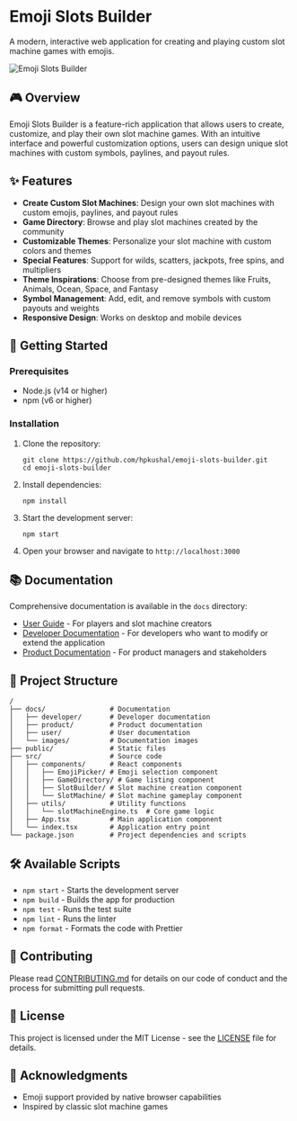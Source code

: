 # Emoji Slots Builder

A modern, interactive web application for creating and playing custom slot machine games with emojis.

![Emoji Slots Builder](docs/images/emoji-slots-builder-preview.png)

## 🎮 Overview

Emoji Slots Builder is a feature-rich application that allows users to create, customize, and play their own slot machine games. With an intuitive interface and powerful customization options, users can design unique slot machines with custom symbols, paylines, and payout rules.

## ✨ Features

- **Create Custom Slot Machines**: Design your own slot machines with custom emojis, paylines, and payout rules
- **Game Directory**: Browse and play slot machines created by the community
- **Customizable Themes**: Personalize your slot machine with custom colors and themes
- **Special Features**: Support for wilds, scatters, jackpots, free spins, and multipliers
- **Theme Inspirations**: Choose from pre-designed themes like Fruits, Animals, Ocean, Space, and Fantasy
- **Symbol Management**: Add, edit, and remove symbols with custom payouts and weights
- **Responsive Design**: Works on desktop and mobile devices

## 🚀 Getting Started

### Prerequisites

- Node.js (v14 or higher)
- npm (v6 or higher)

### Installation

1. Clone the repository:
   ```
   git clone https://github.com/hpkushal/emoji-slots-builder.git
   cd emoji-slots-builder
   ```

2. Install dependencies:
   ```
   npm install
   ```

3. Start the development server:
   ```
   npm start
   ```

4. Open your browser and navigate to `http://localhost:3000`

## 📚 Documentation

Comprehensive documentation is available in the `docs` directory:

- [User Guide](docs/user/USER_GUIDE.md) - For players and slot machine creators
- [Developer Documentation](docs/developer/DEVELOPER_GUIDE.md) - For developers who want to modify or extend the application
- [Product Documentation](docs/product/PRODUCT_SPEC.md) - For product managers and stakeholders

## 📁 Project Structure

```
/
├── docs/                # Documentation
│   ├── developer/       # Developer documentation
│   ├── product/         # Product documentation
│   ├── user/            # User documentation
│   └── images/          # Documentation images
├── public/              # Static files
├── src/                 # Source code
│   ├── components/      # React components
│   │   ├── EmojiPicker/ # Emoji selection component
│   │   ├── GameDirectory/ # Game listing component
│   │   ├── SlotBuilder/ # Slot machine creation component
│   │   └── SlotMachine/ # Slot machine gameplay component
│   ├── utils/           # Utility functions
│   │   └── slotMachineEngine.ts  # Core game logic
│   ├── App.tsx          # Main application component
│   └── index.tsx        # Application entry point
└── package.json         # Project dependencies and scripts
```

## 🛠️ Available Scripts

- `npm start` - Starts the development server
- `npm build` - Builds the app for production
- `npm test` - Runs the test suite
- `npm lint` - Runs the linter
- `npm format` - Formats the code with Prettier

## 🤝 Contributing

Please read [CONTRIBUTING.md](CONTRIBUTING.md) for details on our code of conduct and the process for submitting pull requests.

## 📄 License

This project is licensed under the MIT License - see the [LICENSE](LICENSE) file for details.

## 🙏 Acknowledgments

- Emoji support provided by native browser capabilities
- Inspired by classic slot machine games 
